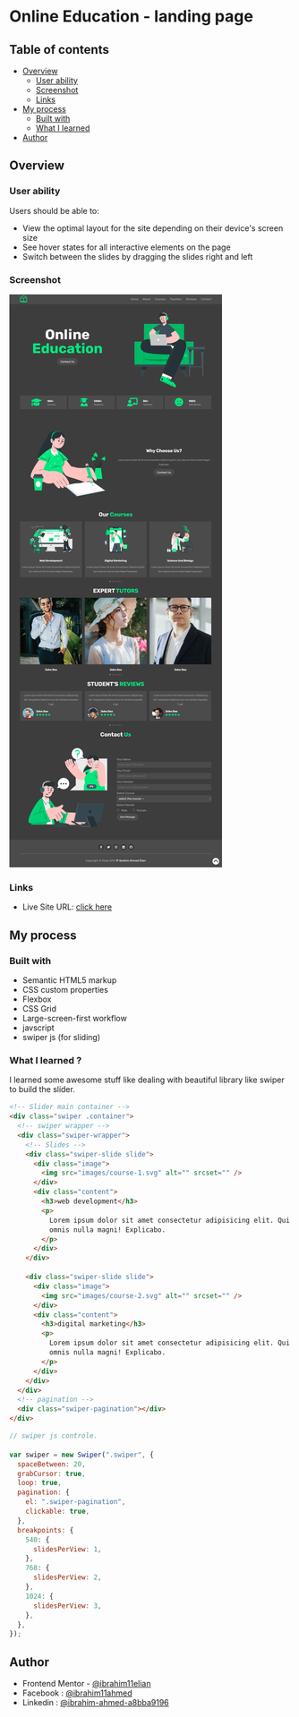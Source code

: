 # Online Education - landing page

## Table of contents

- [Overview](#overview)
  - [User ability](#user-ability)
  - [Screenshot](#screenshot)
  - [Links](#links)
- [My process](#my-process)
  - [Built with](#built-with)
  - [What I learned](#what-i-learned)
- [Author](#author)

## Overview

### User ability

Users should be able to:

- View the optimal layout for the site depending on their device's screen size
- See hover states for all interactive elements on the page
- Switch between the slides by dragging the slides right and left

### Screenshot

![screenshot](./images/screenshot.png "screenshot")

### Links

- Live Site URL: [click here](https://ibrahim11elian.github.io/online-education-landing-page/)

## My process

### Built with

- Semantic HTML5 markup
- CSS custom properties
- Flexbox
- CSS Grid
- Large-screen-first workflow
- javscript
- swiper js (for sliding)

### What I learned ?

I learned some awesome stuff like dealing with beautiful library like swiper to build the slider.

```html
<!-- Slider main container -->
<div class="swiper .container">
  <!-- swiper wrapper -->
  <div class="swiper-wrapper">
    <!-- Slides -->
    <div class="swiper-slide slide">
      <div class="image">
        <img src="images/course-1.svg" alt="" srcset="" />
      </div>
      <div class="content">
        <h3>web development</h3>
        <p>
          Lorem ipsum dolor sit amet consectetur adipisicing elit. Qui laborum
          omnis nulla magni! Explicabo.
        </p>
      </div>
    </div>

    <div class="swiper-slide slide">
      <div class="image">
        <img src="images/course-2.svg" alt="" srcset="" />
      </div>
      <div class="content">
        <h3>digital marketing</h3>
        <p>
          Lorem ipsum dolor sit amet consectetur adipisicing elit. Qui laborum
          omnis nulla magni! Explicabo.
        </p>
      </div>
    </div>
  </div>
  <!-- pagination -->
  <div class="swiper-pagination"></div>
</div>
```

```js
// swiper js controle.

var swiper = new Swiper(".swiper", {
  spaceBetween: 20,
  grabCursor: true,
  loop: true,
  pagination: {
    el: ".swiper-pagination",
    clickable: true,
  },
  breakpoints: {
    540: {
      slidesPerView: 1,
    },
    768: {
      slidesPerView: 2,
    },
    1024: {
      slidesPerView: 3,
    },
  },
});
```

## Author

- Frontend Mentor - [@ibrahim11elian](https://www.frontendmentor.io/profile/ibrahim11elian)
- Facebook : [@ibrahim11ahmed](https://www.facebook.com/ibrahim11ahmed/)
- Linkedin : [@ibrahim-ahmed-a8bba9196](https://www.linkedin.com/in/ibrahim-ahmed-a8bba9196/)
